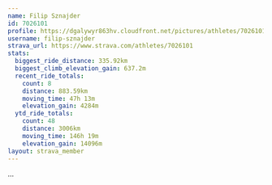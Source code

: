 ```yaml
---
name: Filip Sznajder
id: 7026101
profile: https://dgalywyr863hv.cloudfront.net/pictures/athletes/7026101/2123836/17/large.jpg
username: filip-sznajder
strava_url: https://www.strava.com/athletes/7026101
stats:
  biggest_ride_distance: 335.92km
  biggest_climb_elevation_gain: 637.2m
  recent_ride_totals:
    count: 8
    distance: 883.59km
    moving_time: 47h 13m
    elevation_gain: 4284m
  ytd_ride_totals:
    count: 48
    distance: 3006km
    moving_time: 146h 19m
    elevation_gain: 14096m
layout: strava_member
--- 
```

...
